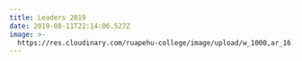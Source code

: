 ```yaml
---
title: Leaders 2019
date: 2019-08-11T22:14:06.527Z
image: >-
  https://res.cloudinary.com/ruapehu-college/image/upload/w_1000,ar_16:9,c_fill,g_auto,e_sharpen/v1565561705/IMG_2680_trd9oq.jpg
---
```


